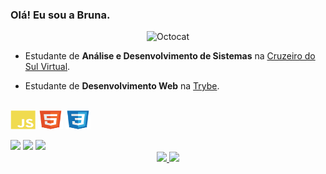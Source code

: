### Olá! Eu sou a Bruna.

<div align="center">
  <img  alt="Octocat" src="https://user-images.githubusercontent.com/80068419/184511268-9d415c0d-562f-4529-9179-6d01b4fa855c.png" width="300px">
 </div>

* Estudante de **Análise e Desenvolvimento de Sistemas** na [Cruzeiro do Sul Virtual](https://www.cruzeirodosulvirtual.com.br/graduacao/analise-e-desenvolvimento-de-sistemas/).

* Estudante de **Desenvolvimento Web** na [Trybe](https://www.betrybe.com/).


<div style="display: inline_block"><br>
  <img align="center" alt="Rafa-Js" height="30" width="40" src="https://raw.githubusercontent.com/devicons/devicon/master/icons/javascript/javascript-plain.svg">
  <img align="center" alt="Rafa-HTML" height="30" width="40" src="https://raw.githubusercontent.com/devicons/devicon/master/icons/html5/html5-original.svg">
  <img align="center" alt="Rafa-CSS" height="30" width="40" src="https://raw.githubusercontent.com/devicons/devicon/master/icons/css3/css3-original.svg">
</div>

<div>
  <br>
  <a href="https://www.instagram.com/bru.cfreitas/" target="_blank"><img src="https://img.shields.io/badge/-Instagram-%23E4405F?style=for-the-badge&logo=instagram&logoColor=white" target="_blank"></a>
  <a href="https://www.linkedin.com/in/bruna-freitas-63a295161/" target="_blank"><img src="https://img.shields.io/badge/-LinkedIn-%230077B5?style=for-the-badge&logo=linkedin&logoColor=white" target="_blank"></a> 
  <a href = "mailto:brunamansao@gmail.com"><img src="https://img.shields.io/badge/-Gmail-%23333?style=for-the-badge&logo=gmail&logoColor=white" target="_blank"></a>

<div align="center">
  <a href="https://github.com/brunaCFreitas">
  <img height="180em" src="https://github-readme-stats.vercel.app/api?username=brunaCFreitas&show_icons=true&theme=dracula&include_all_commits=true&count_private=true"/>
  <img height="180em" src="https://github-readme-stats.vercel.app/api/top-langs/?username=brunaCFreitas&layout=compact&langs_count=7&theme=dracula"/>
</div>


